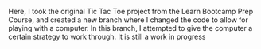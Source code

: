 Here, I took the original Tic Tac Toe project  from the Learn Bootcamp Prep Course, and created a new branch where I changed the code to allow for playing with a computer.
In this branch, I attempted to give the computer a certain strategy to work through. It is still a work in progress
